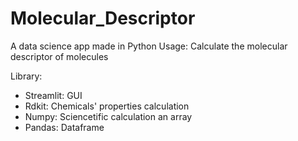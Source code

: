 # Molecular_Descriptor
A data science app made in Python
Usage: Calculate the molecular descriptor of molecules

Library:
* Streamlit: GUI
* Rdkit: Chemicals' properties calculation
* Numpy: Sciencetific calculation an array
* Pandas: Dataframe
 
